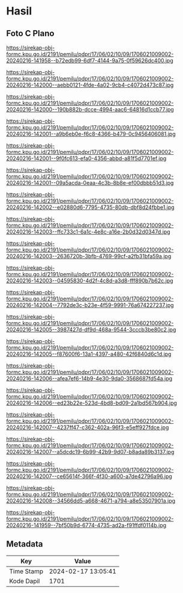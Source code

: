# Hasil

## Foto C Plano

https://sirekap-obj-formc.kpu.go.id/2191/pemilu/pdpr/17/06/02/10/09/1706021009002-20240216-141958--b72edb99-6df7-4144-9a75-0f59626dc400.jpg

https://sirekap-obj-formc.kpu.go.id/2191/pemilu/pdpr/17/06/02/10/09/1706021009002-20240216-142000--aebb0121-4fde-4a02-9cb4-c4072d473c87.jpg

https://sirekap-obj-formc.kpu.go.id/2191/pemilu/pdpr/17/06/02/10/09/1706021009002-20240216-142000--190b882b-dcce-4994-aac6-64816d1ccb77.jpg

https://sirekap-obj-formc.kpu.go.id/2191/pemilu/pdpr/17/06/02/10/09/1706021009002-20240216-142001--a9b6eb0e-f6c8-4366-b479-0c9456406081.jpg

https://sirekap-obj-formc.kpu.go.id/2191/pemilu/pdpr/17/06/02/10/09/1706021009002-20240216-142001--9f0fc613-efa0-4356-abbd-a81f5d7701ef.jpg

https://sirekap-obj-formc.kpu.go.id/2191/pemilu/pdpr/17/06/02/10/09/1706021009002-20240216-142001--09a5acda-0eaa-4c3b-8b8e-ef00dbbb51d3.jpg

https://sirekap-obj-formc.kpu.go.id/2191/pemilu/pdpr/17/06/02/10/09/1706021009002-20240216-142002--e02880d6-7795-4735-80db-dbf8d24fbbe1.jpg

https://sirekap-obj-formc.kpu.go.id/2191/pemilu/pdpr/17/06/02/10/09/1706021009002-20240216-142003--ffc733c1-6a1c-4e8c-a16e-2b0d32d0347d.jpg

https://sirekap-obj-formc.kpu.go.id/2191/pemilu/pdpr/17/06/02/10/09/1706021009002-20240216-142003--2636720b-3bfb-4769-99cf-a2fb31bfa59a.jpg

https://sirekap-obj-formc.kpu.go.id/2191/pemilu/pdpr/17/06/02/10/09/1706021009002-20240216-142003--04595830-4d2f-4c8d-a3d8-fff890b7b62c.jpg

https://sirekap-obj-formc.kpu.go.id/2191/pemilu/pdpr/17/06/02/10/09/1706021009002-20240216-142004--7792de3c-b23e-4f59-9991-76a674227237.jpg

https://sirekap-obj-formc.kpu.go.id/2191/pemilu/pdpr/17/06/02/10/09/1706021009002-20240216-142005--3987427d-df9d-468a-9544-3cccb3be80c2.jpg

https://sirekap-obj-formc.kpu.go.id/2191/pemilu/pdpr/17/06/02/10/09/1706021009002-20240216-142005--f87600f6-13a1-4397-a480-42f6840d6c1d.jpg

https://sirekap-obj-formc.kpu.go.id/2191/pemilu/pdpr/17/06/02/10/09/1706021009002-20240216-142006--afea7ef6-14b9-4e30-9da0-3568687fd54a.jpg

https://sirekap-obj-formc.kpu.go.id/2191/pemilu/pdpr/17/06/02/10/09/1706021009002-20240216-142006--ed23b22e-523d-4bd8-bd09-2a1bd567b904.jpg

https://sirekap-obj-formc.kpu.go.id/2191/pemilu/pdpr/17/06/02/10/09/1706021009002-20240216-142007--4237ff47-c362-402a-96f3-e5eff927fdce.jpg

https://sirekap-obj-formc.kpu.go.id/2191/pemilu/pdpr/17/06/02/10/09/1706021009002-20240216-142007--a5dcdc19-6b99-42b9-9d07-b8ada89b3137.jpg

https://sirekap-obj-formc.kpu.go.id/2191/pemilu/pdpr/17/06/02/10/09/1706021009002-20240216-142007--ce65614f-366f-4f30-a600-a7de42796a96.jpg

https://sirekap-obj-formc.kpu.go.id/2191/pemilu/pdpr/17/06/02/10/09/1706021009002-20240216-142008--34566dd5-a668-4671-a794-a8e53507901a.jpg

https://sirekap-obj-formc.kpu.go.id/2191/pemilu/pdpr/17/06/02/10/09/1706021009002-20240216-141959--7bf50b9d-6774-4735-ad2a-f91ffdf0114b.jpg


## Metadata

| Key        | Value               |
| ---------- | ------------------- |
| Time Stamp | 2024-02-17 13:05:41 |
| Kode Dapil | 1701                |



